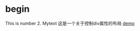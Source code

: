 # begin 
This is number 2.
Mytext 
这是一个关于控制div属性的布局
 [demo](https://chundaodao.github.io/begin/Mytext/01.html) 

